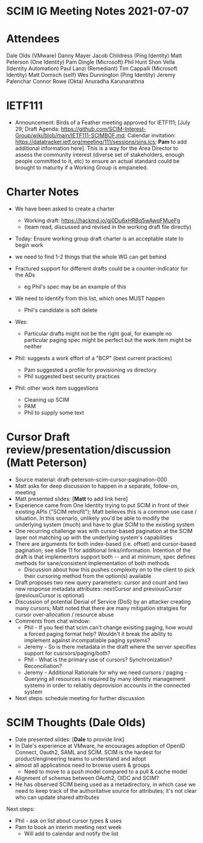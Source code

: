 # SCIM IG Meeting Notes 2021-07-07

# Attendees
Dale Olds (VMware)
Danny Mayer
Jacob Childress (Ping Identity)
Matt Peterson (One Identity)
Pam Dingle (Microsoft)
Phil Hunt
Shon Vella (Identity Automation)
Paul Lanzi (Remediant)
Tim Cappalli (Microsoft Identity)
Matt Domsch (self)
Wes Dunnington (Ping Identity)
Jeremy Palenchar
Connor Rowe (Okta)
Anuradha Karunarathna

# IETF111
* Announcement: Birds of a Feather meeting approved for IETF111; [July 29; Draft Agenda: https://github.com/SCIM-Interest-Group/wiki/blob/main/IETF111-SCIMBOF.md; Calendar invitation: https://datatracker.ietf.org/meeting/111/sessions/sins.ics; **Pam** to add additional information here]. This is a way for the Area Director to assess the community interest (diverse set of stakeholders, enough people committed to it, etc) to ensure an actual standard could be brought to maturity if a Working Group is empaneled. 


# Charter Notes
 * We have been asked to create a charter
    * Working draft: https://hackmd.io/gj0Du6xHRBq5wAwqFMueFg
    * (team read, discussed and revised in the working draft file directly)
* Today: Ensure working group draft charter is an acceptable state to begin work
 *  we need to find 1-2 things that the whole WG can get behind
 * Fractured support for different drafts could be a counter-indicator for the ADs
     * eg Phil's spec may be an example of this
 * We need to identify from this list, which ones MUST happen
     * Phil's candidate is soft delete
 * Wes:
     * Particular drafts might not be the right goal, for example no particular paging spec might be perfect but the work item might be neither
 * Phil:  suggests a work effort of a "BCP" (best current practices)
     * Pam suggested a profile for provisioning vs directory
     * Phil suggested best security practices

 * Phil: other work item suggestions
     * Cleaning up SCIM 
     * PAM
     * Phil to supply some text



# Cursor Draft review/presentation/discussion (Matt Peterson)
* Source material: draft-peterson-scim-cursor-pagination-000
* Matt asks for deep discussion to happen in a separate, follow-on, meeting
* Matt presented slides: [**Matt** to add link here]
* Experience came from One Identity trying to put SCIM in front of their existing APIs ("SCIM retrofit"); Matt believes this is a common use case / situation. In this scenario, unlikely you'd be able to modify the underlying system (much) and have to glue SCIM to the existing system
* One recurring challenge was with cursor-based pagination at the SCIM layer not matching up with the underlying system's capabilities
* There are arguments for both index-based (i.e. offset) and cursor-based pagination; see slide 11 for additional links/information. Intention of the draft is that implementors support both -- and at minimum, spec defines methods for sane/consistent implementation of both methods
    * Discussion about how this pushes complexity on to the client to pick their cursoring method from the option(s) available
* Draft proposes two new query parameters: cursor and count and two new response metadata attributes: nextCursor and previousCursor (previousCursor is optional)
* Discussion of potential Denial of Service (DoS) by an attacker creating many cursors; Matt noted that there are many mitigation stratgies for cursor over-allocation / resource abuse
* Comments from chat window:
    * Phil - If you feel that scim can't change exisiting paging, how would a forced paging format help? Wouldn't it break the ability to implement against incompatiable paging systems?
    * Jeremy - So is there metadata in the draft where the server specifies support for cusrsors/paging/both?
    * Phil - What is the primary use of cursors?  Synchronization?  Reconciliation?
    * Jeremy - Additional Rationale for why we need cursors / paging - Querying all resources is required by many identity management systems in order to reliably deprovision accounts in the connected system
* Next steps: schedule meeting for further discussion


# SCIM Thoughts (Dale Olds)
* Dale presented slides: [**Dale** to provide link]
* In Dale's experience at VMware, he encourages adoption of OpenID Connect, Oauth2, SAML and SCIM. SCIM is the hardest for product/engineering teams to understand and adopt
* almost all applicatinos need to browse users & groups
    * Need to move to a push model compared to a pull & cache model
* Alignment of schemas between OAuth2, OIDC and SCIM?
* He has observed SCIM being used as a metadirectory, in which case we need to keep track of the authoritative source for attributes; it's not clear who can update shared attributes


Next steps:
* Phil - ask on list about cursor types & uses
* Pam to book an interim meeting next week
    * Will add to calendar and notify the list